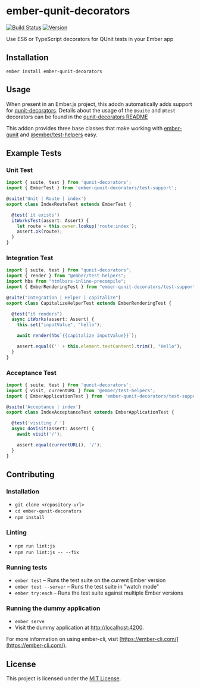 ember-qunit-decorators
==============================================================================

[![Build Status](https://travis-ci.org/mike-north/ember-qunit-decorators.svg?branch=master)](https://travis-ci.org/mike-north/ember-qunit-decorators)
[![Version](https://img.shields.io/npm/v/ember-qunit-decorators.svg)](https://www.npmjs.com/package/ember-qunit-decorators)

Use ES6 or TypeScript decorators for QUnit tests in your Ember app

Installation
------------------------------------------------------------------------------

```
ember install ember-qunit-decorators
```


Usage
------------------------------------------------------------------------------

When present in an Ember.js project, this adodn automatically adds support for [qunit-decorators](https://github.com/mike-north/qunit-decorators). Details about the usage of the `@suite` and `@test` decorators can be found in the [qunit-decorators README](https://github.com/mike-north/qunit-decorators/blob/master/README.md)

This addon provides three base classes that make working with [ember-qunit](https://github.com/emberjs/ember-qunit) and [@ember/test-helpers](https://github.com/emberjs/ember-test-helpers) easy.


Example Tests
------------------------------------------------------------------------------

### Unit Test

```ts
import { suite, test } from 'qunit-decorators';
import { EmberTest } from 'ember-qunit-decorators/test-support';

@suite('Unit | Route | index')
export class IndexRouteTest extends EmberTest {

  @test('it exists')
  itWorksTest(assert: Assert) {
    let route = this.owner.lookup('route:index');
    assert.ok(route);
  }
}
```
### Integration Test

```ts
import { suite, test } from "qunit-decorators";
import { render } from "@ember/test-helpers";
import hbs from "htmlbars-inline-precompile";
import { EmberRenderingTest } from "ember-qunit-decorators/test-support";

@suite("Integration | Helper | capitalize")
export class CapitalizeHelperTest extends EmberRenderingTest {

  @test("it renders")
  async itWorks(assert: Assert) {
    this.set("inputValue", "hello");

    await render(hbs`{{capitalize inputValue}}`);

    assert.equal(('' + this.element.textContent).trim(), "Hello");
  }
}
```

### Acceptance Test

```ts
import { suite, test } from 'qunit-decorators';
import { visit, currentURL } from '@ember/test-helpers';
import { EmberApplicationTest } from 'ember-qunit-decorators/test-support';

@suite('Acceptance | index')
export class IndexAcceptanceTest extends EmberApplicationTest {

  @test('visiting / ')
  async doVisit(assert: Assert) {
    await visit('/');

    assert.equal(currentURL(), '/');
  }
}

```

Contributing
------------------------------------------------------------------------------

### Installation

* `git clone <repository-url>`
* `cd ember-qunit-decorators`
* `npm install`

### Linting

* `npm run lint:js`
* `npm run lint:js -- --fix`

### Running tests

* `ember test` – Runs the test suite on the current Ember version
* `ember test --server` – Runs the test suite in "watch mode"
* `ember try:each` – Runs the test suite against multiple Ember versions

### Running the dummy application

* `ember serve`
* Visit the dummy application at [http://localhost:4200](http://localhost:4200).

For more information on using ember-cli, visit [https://ember-cli.com/](https://ember-cli.com/).

License
------------------------------------------------------------------------------

This project is licensed under the [MIT License](LICENSE.md).
